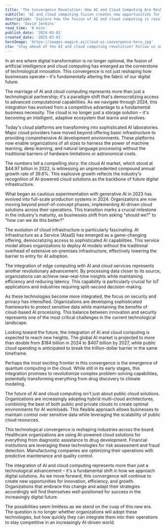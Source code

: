 ```yaml
---
title: 'The Convergence Revolution: How AI and Cloud Computing Are Reshaping the Digital Landscape'
subtitle: 'AI and cloud computing fusion creates new opportunities for innovation and growth'
description: 'Explore how the fusion of AI and cloud computing is revolutionizing the digital landscape. Learn about the unprecedented opportunities for innovation, efficiency, and growth as businesses navigate this convergence in 2024.'
author: 'David Jenkins'
read_time: '8 mins'
publish_date: '2024-03-01'
created_date: '2025-03-01'
heroImage: 'https://images.magick.ai/cloud-ai-convergence-hero.jpg'
cta: 'Stay ahead of the AI and cloud computing revolution! Follow us on LinkedIn for daily insights into the latest technological innovations and industry trends that are shaping our digital future.'
---
```


In an era where digital transformation is no longer optional, the fusion of artificial intelligence and cloud computing has emerged as the cornerstone of technological innovation. This convergence is not just reshaping how businesses operate – it's fundamentally altering the fabric of our digital future.

The marriage of AI and cloud computing represents more than just a technological partnership; it's a paradigm shift that's democratizing access to advanced computational capabilities. As we navigate through 2024, this integration has evolved from a competitive advantage to a fundamental business necessity. The cloud is no longer just a storage solution – it's becoming an intelligent, adaptive ecosystem that learns and evolves.

Today's cloud platforms are transforming into sophisticated AI laboratories. Major cloud providers have moved beyond offering basic infrastructure to providing comprehensive AI development environments. These platforms now enable organizations of all sizes to harness the power of machine learning, deep learning, and natural language processing without the traditional barriers of hardware limitations or astronomical costs.

The numbers tell a compelling story: the cloud AI market, which stood at $44.97 billion in 2022, is witnessing an unprecedented compound annual growth rate of 39.6%. This explosive growth reflects the industry's recognition of AI-powered cloud solutions as the backbone of future digital infrastructure.

What began as cautious experimentation with generative AI in 2023 has evolved into full-scale production systems in 2024. Organizations are now moving beyond proof-of-concept phases, implementing AI-driven cloud solutions across their operations. This transition marks a crucial milestone in the industry's maturity, as businesses shift from asking "should we?" to "how can we do this better?"

The evolution of cloud infrastructure is particularly fascinating. AI Infrastructure as a Service (AIaaS) has emerged as a game-changing offering, democratizing access to sophisticated AI capabilities. This service model allows organizations to deploy AI models without the traditional overhead of extensive on-premises infrastructure, effectively lowering the barrier to entry for AI adoption.

The integration of edge computing with AI and cloud services represents another revolutionary advancement. By processing data closer to its source, organizations can achieve near-real-time insights while maintaining efficiency and reducing latency. This capability is particularly crucial for IoT applications and industries requiring split-second decision-making.

As these technologies become more integrated, the focus on security and privacy has intensified. Organizations are developing sophisticated frameworks to protect sensitive data while maintaining the benefits of cloud-based AI processing. This balance between innovation and security represents one of the most critical challenges in the current technological landscape.

Looking toward the future, the integration of AI and cloud computing is expected to reach new heights. The global AI market is projected to more than double from $184 billion in 2024 to $407 billion by 2027, while public cloud spending is anticipated to break the trillion-dollar barrier in the same timeframe.

Perhaps the most exciting frontier in this convergence is the emergence of quantum computing in the cloud. While still in its early stages, this integration promises to revolutionize complex problem-solving capabilities, potentially transforming everything from drug discovery to climate modeling.

The future of AI and cloud computing isn't just about public cloud solutions. Organizations are increasingly adopting hybrid multi-cloud architectures, combining the best of both public and private clouds to create optimal environments for AI workloads. This flexible approach allows businesses to maintain control over sensitive data while leveraging the scalability of public cloud resources.

This technological convergence is reshaping industries across the board. Healthcare organizations are using AI-powered cloud solutions for everything from diagnostic assistance to drug development. Financial institutions are leveraging these technologies for risk assessment and fraud detection. Manufacturing companies are optimizing their operations with predictive maintenance and quality control.

The integration of AI and cloud computing represents more than just a technological advancement – it's a fundamental shift in how we approach digital solutions. As we move forward, this convergence will continue to create new opportunities for innovation, efficiency, and growth. Organizations that embrace this change and adapt their strategies accordingly will find themselves well-positioned for success in the increasingly digital future.

The possibilities seem limitless as we stand on the cusp of this new era. The question is no longer whether organizations will adopt these technologies, but how quickly they can integrate them into their operations to stay competitive in an increasingly AI-driven world.